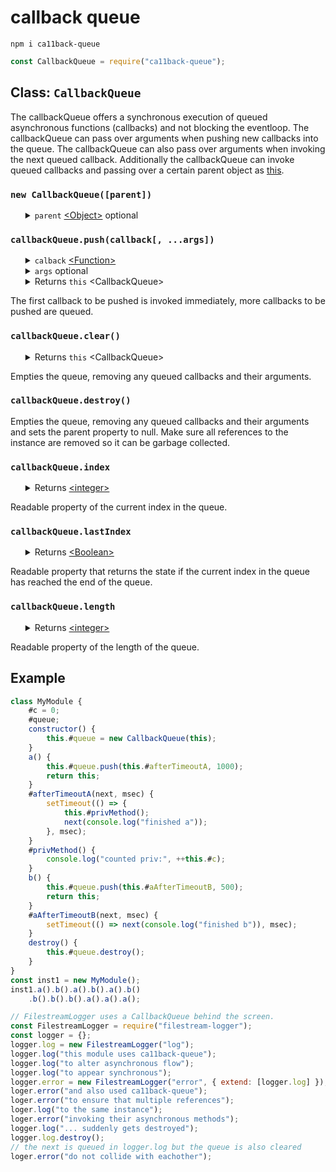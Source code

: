 # callback queue

<pre><code>npm i ca11back-queue</code></pre>

```javascript
const CallbackQueue = require("ca11back-queue");
```

<h2>Class: <code>CallbackQueue</code></h2>
The callbackQueue offers a synchronous execution of queued asynchronous functions (callbacks) and not blocking the eventloop. The callbackQueue can pass over arguments when pushing new callbacks into the queue. The callbackQueue can also pass over arguments when invoking the next queued callback. Additionally the callbackQueue can invoke queued callbacks and passing over a certain parent object as <a href="https://developer.mozilla.org/en-US/docs/Web/JavaScript/Reference/Operators/this">this</a>.
<h3><code>new CallbackQueue([parent])</code></h3>
<ul>
	<details>
		<summary>
			<code>parent</code> <a href="https://developer.mozilla.org/en-US/docs/Web/JavaScript/Reference/Global_Objects/Object">&lt;Object&gt;</a> optional
		</summary>
		Every callback is invoked with <a href="https://developer.mozilla.org/en-US/docs/Web/JavaScript/Reference/Global_Objects/Function/call">call</a> and sets either the <code>parent</code> parameter as <a href="https://developer.mozilla.org/en-US/docs/Web/JavaScript/Reference/Operators/this">this</a> or in case that was undefined sets the callbackQueue as <a href="https://developer.mozilla.org/en-US/docs/Web/JavaScript/Reference/Operators/this">this</a>.
	</details>
</ul>
<h3><code>callbackQueue.push(callback[, ...args])</code></h3>
<ul>
	<details>
		<summary>
			<code>calback</code> <a href="https://developer.mozilla.org/en-US/docs/Web/JavaScript/Reference/Global_Objects/Function">&lt;Function&gt;</a>
		</summary>
        <b><code>function callback(next[, ...args]) {}</code></b>
		<ul>
			<details>
				<summary>
					<code>next</code> <a href="https://developer.mozilla.org/en-US/docs/Web/JavaScript/Reference/Global_Objects/Function">&lt;Function&gt;</a> <b>Required!</b>
				</summary>
                <div><b><code>next([...args]);</code></b></div>
				Every <code>callback</code> must take a <code>next</code> as first parameter and this is a function. Invoking the <code>next</code> function from within the <code>callback</code> triggers the next callback in queue to be invoked. When passing arguments to the <code>next</code> function these arguments are added on top of the initial arguments that were passed over to the <code>push</code> method.
			</details>
			<details>
				<summary>
					<code>args</code> optional
				</summary>
				The combination of the initial captured arguments that were passed over to the <code>push</code> method and the secundaire captured arguments that were passed over into <code>next</code> function from the previous <code>callback</code> in the queue.
			</details>
		</ul>
		The asynchronous function to push into queue is the <code>callback</code> parameter.
	</details>
	<details>
		<summary>
			<code>args</code> optional
		</summary>
		These initial arguments are passed over over to the <code>callback</code>.
	</details>
    <details>
        <summary>
            Returns <code>this</code> &lt;CallbackQueue&gt;
        </summary>
        Allows chaining methods.
    </details>
</ul>
The first callback to be pushed is invoked immediately, more callbacks to be pushed are queued.
<h3><code>callbackQueue.clear()</code></h3>
<ul>
    <details>
        <summary>
            Returns <code>this</code> &lt;CallbackQueue&gt;
        </summary>
        Allows chaining methods.
    </details>
</ul>
Empties the queue, removing any queued callbacks and their arguments.
<h3><code>callbackQueue.destroy()</code></h3>
Empties the queue, removing any queued callbacks and their arguments and sets the parent property to null. Make sure all references to the instance are removed so it can be garbage collected.
<h3><code>callbackQueue.index</code></h3>
<ul>
    <details>
        <summary>
            Returns <a href="https://developer.mozilla.org/en-US/docs/Web/JavaScript/Data_structures#Number_type">&lt;integer&gt;</a>
        </summary>
        The index keeps increasing untill it reaches the end of the queue, then the index is set to 0.
    </details>
</ul>
Readable property of the current index in the queue.
<h3><code>callbackQueue.lastIndex</code></h3>
<ul>
    <details>
        <summary>
            Returns <a href="https://developer.mozilla.org/en-US/docs/Web/JavaScript/Data_structures#Boolean_type">&lt;Boolean&gt;</a>
        </summary>
        The lastIndex is calculated as <code>index >= queue.length - 1</code>.
    </details>
</ul>
Readable property that returns the state if the current index in the queue has reached the end of the queue.
<h3><code>callbackQueue.length</code></h3>
<ul>
    <details>
        <summary>
            Returns <a href="https://developer.mozilla.org/en-US/docs/Web/JavaScript/Data_structures#Number_type">&lt;integer&gt;</a>
        </summary>
        The length keeps increasing the more callbacks are pushed into the queue untill the index reaches the end of the queue, then queue is cleared and it's lenght becomes 0.
    </details>
</ul>
Readable property of the length of the queue.
<h2>Example</h2>

```javascript
class MyModule {
    #c = 0;
    #queue;
    constructor() {
        this.#queue = new CallbackQueue(this);
    }
    a() {
        this.#queue.push(this.#afterTimeoutA, 1000);
        return this;
    }
    #afterTimeoutA(next, msec) {
        setTimeout(() => {
            this.#privMethod();
            next(console.log("finished a"));
        }, msec);
    }
    #privMethod() {
        console.log("counted priv:", ++this.#c);
    }
    b() {
        this.#queue.push(this.#aAfterTimeoutB, 500);
        return this;
    }
    #aAfterTimeoutB(next, msec) {
        setTimeout(() => next(console.log("finished b")), msec);
    }
    destroy() {
        this.#queue.destroy();
    }
}
const inst1 = new MyModule();
inst1.a().b().a().b().a().b()
    .b().b().b().a().a().a();
```

```javascript
// FilestreamLogger uses a CallbackQueue behind the screen.
const FilestreamLogger = require("filestream-logger");
const logger = {};
logger.log = new FilestreamLogger("log");
logger.log("this module uses ca11back-queue");
logger.log("to alter asynchronous flow");
logger.log("to appear synchronous");
logger.error = new FilestreamLogger("error", { extend: [logger.log] });
loger.error("and also used ca11back-queue");
loger.error("to ensure that multiple references");
loger.log("to the same instance");
loger.error("invoking their asynchronous methods");
logger.log("... suddenly gets destroyed");
logger.log.destroy();
// the next is queued in logger.log but the queue is also cleared
loger.error("do not collide with eachother");
```